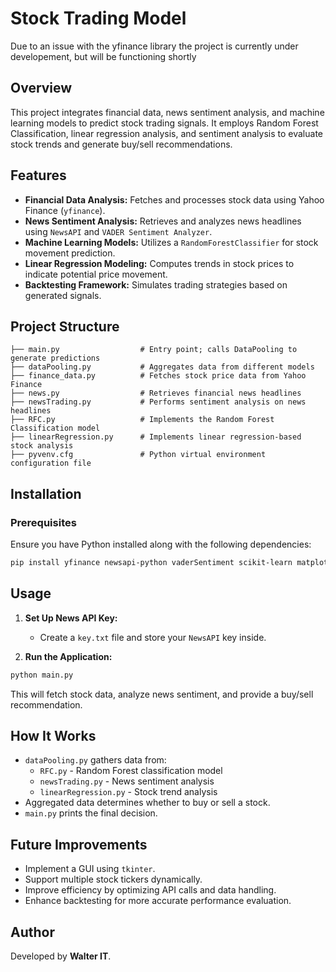 # Stock Trading Model
Due to an issue with the yfinance library the project is currently under developement, but will be functioning shortly
## Overview
This project integrates financial data, news sentiment analysis, and machine learning models to predict stock trading signals. It employs Random Forest Classification, linear regression analysis, and sentiment analysis to evaluate stock trends and generate buy/sell recommendations.

## Features
- **Financial Data Analysis:** Fetches and processes stock data using Yahoo Finance (`yfinance`).
- **News Sentiment Analysis:** Retrieves and analyzes news headlines using `NewsAPI` and `VADER Sentiment Analyzer`.
- **Machine Learning Models:** Utilizes a `RandomForestClassifier` for stock movement prediction.
- **Linear Regression Modeling:** Computes trends in stock prices to indicate potential price movement.
- **Backtesting Framework:** Simulates trading strategies based on generated signals.

## Project Structure
```
├── main.py                  # Entry point; calls DataPooling to generate predictions
├── dataPooling.py           # Aggregates data from different models
├── finance_data.py          # Fetches stock price data from Yahoo Finance
├── news.py                  # Retrieves financial news headlines
├── newsTrading.py           # Performs sentiment analysis on news headlines
├── RFC.py                   # Implements the Random Forest Classification model
├── linearRegression.py      # Implements linear regression-based stock analysis
├── pyvenv.cfg               # Python virtual environment configuration file
```

## Installation
### Prerequisites
Ensure you have Python installed along with the following dependencies:
```sh
pip install yfinance newsapi-python vaderSentiment scikit-learn matplotlib pandas numpy
```

## Usage
1. **Set Up News API Key:**
   - Create a `key.txt` file and store your `NewsAPI` key inside.

2. **Run the Application:**
```sh
python main.py
```
This will fetch stock data, analyze news sentiment, and provide a buy/sell recommendation.

## How It Works
- `dataPooling.py` gathers data from:
  - `RFC.py` - Random Forest classification model
  - `newsTrading.py` - News sentiment analysis
  - `linearRegression.py` - Stock trend analysis
- Aggregated data determines whether to buy or sell a stock.
- `main.py` prints the final decision.

## Future Improvements
- Implement a GUI using `tkinter`.
- Support multiple stock tickers dynamically.
- Improve efficiency by optimizing API calls and data handling.
- Enhance backtesting for more accurate performance evaluation.

## Author
Developed by **Walter IT**.


